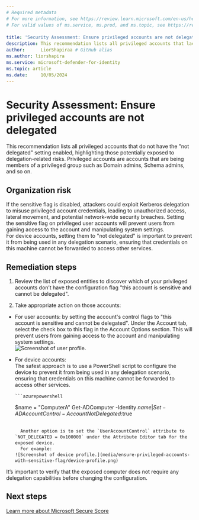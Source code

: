 ```yaml
---
# Required metadata
# For more information, see https://review.learn.microsoft.com/en-us/help/platform/learn-editor-add-metadata?branch=main
# For valid values of ms.service, ms.prod, and ms.topic, see https://review.learn.microsoft.com/en-us/help/platform/metadata-taxonomies?branch=main

title: 'Security Assessment: Ensure privileged accounts are not delegated'
description: This recommendation lists all privileged accounts that lack the "account is sensitive and cannot be delegated" flag.
author:      LiorShapiraa # GitHub alias
ms.author: liorshapira
ms.service: microsoft-defender-for-identity
ms.topic: article
ms.date:     10/05/2024
---
```


# Security Assessment: Ensure privileged accounts are not delegated

This recommendation lists all privileged accounts that do not have the "not delegated" setting enabled, highlighting those potentially exposed to delegation-related risks. Privileged accounts are accounts that are being members of a privileged group such as Domain admins, Schema admins, and so on. 

## Organization risk

If the sensitive flag is disabled, attackers could exploit Kerberos delegation to misuse privileged account credentials, leading to unauthorized access, lateral movement, and potential network-wide security breaches. Setting the sensitive flag on privileged user accounts will prevent users from gaining access to the account and manipulating system settings.   
For device accounts, setting them to "not delegated" is important to prevent it from being used in any delegation scenario, ensuring that credentials on this machine cannot be forwarded to access other services.

## Remediation steps

1. Review the list of exposed entities to discover which of your privileged accounts don’t have the configuration flag "this account is sensitive and cannot be delegated". 

1. Take appropriate action on those accounts:

- For user accounts: by setting the account's control flags to "this account is sensitive and cannot be delegated". Under the Account tab, select the check box to this flag in the Account Options section. This will prevent users from gaining access to the account and manipulating system settings.    
![Screenshot of user profile.](media/ensure-privileged-accounts-with-sensitive-flag/administrator-properties.png)

- For device accounts:  
The safest approach is to use a PowerShell script to configure the device to prevent it from being used in any delegation scenario, ensuring that credentials on this machine cannot be forwarded to access other services.

      ```azurepowershell
  $name = "ComputerA"
  Get-ADComputer -Identity $name |
  Set-ADAccountControl -AccountNotDelegated:$true
    ```
    
      Another option is to set the `UserAccountControl` attribute to `NOT_DELEGATED = 0x100000` under the Attribute Editor tab for the exposed device.   
      For example:  
    ![Screenshot of device profile.](media/ensure-privileged-accounts-with-sensitive-flag/device-profile.png)
  
It’s important to verify that the exposed computer does not require any delegation capabilities before changing the configuration.

## Next steps

[Learn more about Microsoft Secure Score](/microsoft-365/security/defender/microsoft-secure-score)

